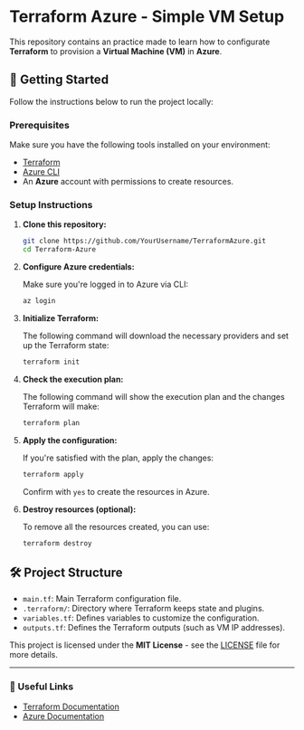 # Terraform Azure - Simple VM Setup

This repository contains an practice made to learn how to configurate **Terraform** to provision a **Virtual Machine (VM)** in **Azure**.

## 🚀 Getting Started

Follow the instructions below to run the project locally:

### Prerequisites

Make sure you have the following tools installed on your environment:

- [Terraform](https://www.terraform.io/downloads.html)
- [Azure CLI](https://docs.microsoft.com/en-us/cli/azure/install-azure-cli)
- An **Azure** account with permissions to create resources.

### Setup Instructions

1. **Clone this repository:**

    ```bash
    git clone https://github.com/YourUsername/TerraformAzure.git
    cd Terraform-Azure
    ```

2. **Configure Azure credentials:**

    Make sure you're logged in to Azure via CLI:

    ```bash
    az login
    ```

3. **Initialize Terraform:**

    The following command will download the necessary providers and set up the Terraform state:

    ```bash
    terraform init
    ```

4. **Check the execution plan:**

    The following command will show the execution plan and the changes Terraform will make:

    ```bash
    terraform plan
    ```

5. **Apply the configuration:**

    If you're satisfied with the plan, apply the changes:

    ```bash
    terraform apply
    ```

    Confirm with `yes` to create the resources in Azure.

6. **Destroy resources (optional):**

    To remove all the resources created, you can use:

    ```bash
    terraform destroy
    ```

## 🛠️ Project Structure

- `main.tf`: Main Terraform configuration file.
- `.terraform/`: Directory where Terraform keeps state and plugins.
- `variables.tf`: Defines variables to customize the configuration.
- `outputs.tf`: Defines the Terraform outputs (such as VM IP addresses).


This project is licensed under the **MIT License** - see the [LICENSE](LICENSE) file for more details.

---

### 🔗 Useful Links

- [Terraform Documentation](https://www.terraform.io/docs)
- [Azure Documentation](https://docs.microsoft.com/en-us/azure/)
